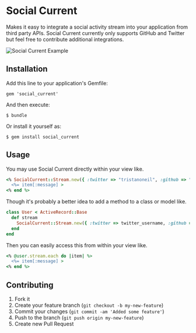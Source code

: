 # Social Current

Makes it easy to integrate a social activity stream into your application from third party APIs. Social Current currently only supports GitHub and Twitter but feel free to contribute additional integrations.

![Social Current Example](http://f.cl.ly/items/3V2J2E0F1q3N401H1w3x/social_current.png)

## Installation

Add this line to your application's Gemfile:

    gem 'social_current'

And then execute:

    $ bundle

Or install it yourself as:

    $ gem install social_current

## Usage

You may use Social Current directly within your view like.

```ruby
<% SocialCurrent::Stream.new({ :twitter => "tristanoneil", :github => "tristanoneil" }).each do |item| %>
  <%= item[:message] >
<% end %>
```

Though it's probably a better idea to add a method to a class or model like.

```ruby
class User < ActiveRecord::Base
  def stream
    SocialCurrent::Stream.new({ :twitter => twitter_username, :github => github_username })
  end
end
```

Then you can easily access this from within your view like.

```ruby
<% @user.stream.each do |item| %>
  <%= item[:message] >
<% end %>
```

## Contributing

1. Fork it
2. Create your feature branch (`git checkout -b my-new-feature`)
3. Commit your changes (`git commit -am 'Added some feature'`)
4. Push to the branch (`git push origin my-new-feature`)
5. Create new Pull Request
